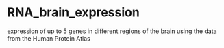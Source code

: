# RNA_brain_expression
expression of up to 5 genes in different regions of the brain using the data from the Human Protein Atlas
